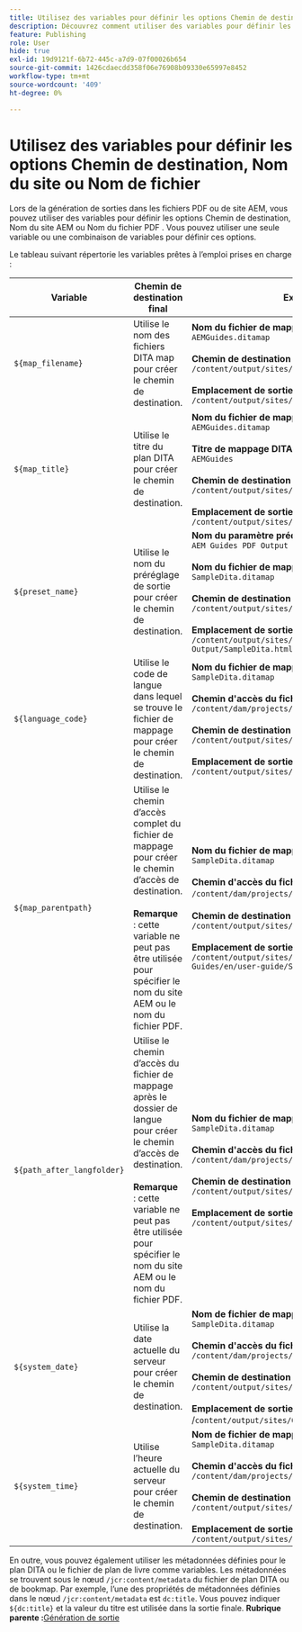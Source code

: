```yaml
---
title: Utilisez des variables pour définir les options Chemin de destination, Nom du site ou Nom de fichier
description: Découvrez comment utiliser des variables pour définir les options Chemin de destination, Nom du site ou Nom de fichier. Connaître les variables prêtes à l’emploi prises en charge dans AEM Guides.
feature: Publishing
role: User
hide: true
exl-id: 19d9121f-6b72-445c-a7d9-07f00026b654
source-git-commit: 1426cdaecdd358f06e76908b09330e65997e8452
workflow-type: tm+mt
source-wordcount: '409'
ht-degree: 0%

---
```


# Utilisez des variables pour définir les options Chemin de destination, Nom du site ou Nom de fichier


Lors de la génération de sorties dans les fichiers PDF ou de site AEM, vous pouvez utiliser des variables pour définir les options Chemin de destination, Nom du site AEM ou Nom du fichier PDF . Vous pouvez utiliser une seule variable ou une combinaison de variables pour définir ces options.

Le tableau suivant répertorie les variables prêtes à l’emploi prises en charge :

| Variable | Chemin de destination final | Exemple |
| --- | --- | --- |
| `${map_filename}` | Utilise le nom des fichiers DITA map pour créer le chemin de destination. | **Nom du fichier de mappage DITA**:<br>`AEMGuides.ditamap`<br><br>**Chemin de destination** configuré comme : <br>`/content/output/sites/${map_filename}`<br><br>**Emplacement de sortie final**:<br>`/content/output/sites/aemGuides/AEMGuides.html` |
| `${map_title}` | Utilise le titre du plan DITA pour créer le chemin de destination. | **Nom du fichier de mappage DITA**:<br>`AEMGuides.ditamap`<br><br>**Titre de mappage DITA**:<br>`AEMGuides`<br><br>**Chemin de destination** configuré comme :<br>`/content/output/sites/${map_title}`<br><br>**Emplacement de sortie final**:<br>`/content/output/sites/AEMGuides/AEMGuides.html` |
| `${preset_name}` | Utilise le nom du préréglage de sortie pour créer le chemin de destination. | **Nom du paramètre prédéfini de sortie**:<br>`AEM Guides PDF Output`<br><br>**Nom du fichier de mappage DITA**:<br>`SampleDita.ditamap`<br><br>**Chemin de destination** configuré comme :<br>`/content/output/sites/${preset_name}`<br><br>**Emplacement de sortie final**:<br>`/content/output/sites/AEM Guides PDF Output/SampleDita.html` |
| `${language_code}` | Utilise le code de langue dans lequel se trouve le fichier de mappage pour créer le chemin de destination. | **Nom du fichier de mappage DITA**:<br>`SampleDita.ditamap`<br><br>**Chemin d&#39;accès du fichier de mappage DITA**:<br>`/content/dam/projects/AEM-Guides/en/user-guide/`<br><br>**Chemin de destination** configuré comme : <br>`/content/output/sites/${language_code}`<br><br>**Emplacement de sortie final**:<br>`/content/output/sites/en/SampleDita.html` |
| `${map_parentpath}` | Utilise le chemin d’accès complet du fichier de mappage pour créer le chemin d’accès de destination.<br><br>**Remarque** : cette variable ne peut pas être utilisée pour spécifier le nom du site AEM ou le nom du fichier PDF. | **Nom du fichier de mappage DITA**:<br>`SampleDita.ditamap`<br><br>**Chemin d&#39;accès du fichier de mappage DITA**:<br>`/content/dam/projects/AEM-Guides/en/user-guide`/<br><br>**Chemin de destination** configuré comme : <br>`/content/output/sites/${map_parentpath}`<br><br>**Emplacement de sortie final**:<br>`/content/output/sites/content/dam/projects/AEM-Guides/en/user-guide/SampleDita.html` |
| `${path_after_langfolder}` | Utilise le chemin d’accès du fichier de mappage après le dossier de langue pour créer le chemin d’accès de destination.<br><br>**Remarque** : cette variable ne peut pas être utilisée pour spécifier le nom du site AEM ou le nom du fichier PDF. | **Nom du fichier de mappage DITA**:<br>`SampleDita.ditamap`<br><br>**Chemin d&#39;accès du fichier de mappage DITA**:<br>`/content/dam/projects/AEM-Guides/en/user-guide/`<br><br>**Chemin de destination** configuré comme : <br>`/content/output/sites/${path\_after\_langfolder}`<br><br>**Emplacement de sortie final**:<br>`/content/output/sites/user-guide/SampleDita.html` |
| `${system_date}` | Utilise la date actuelle du serveur pour créer le chemin de destination. | **Nom de fichier de mappage DITA** : <br> `SampleDita.ditamap` <br><br> **Chemin d&#39;accès du fichier de mappage DITA :** <br> `/content/dam/projects/AEM-Guides/en/user-guide/` <br><br> **Chemin de destination** configuré comme suit : <br> `/content/output/sites/${system_date}` <br> <br> **Emplacement de sortie final :** <br> /`content/output/sites/08252023/SampleDita.html` |
| `${system_time}` | Utilise l’heure actuelle du serveur pour créer le chemin de destination. | **Nom de fichier de mappage DITA :** <br>`SampleDita.ditamap` <br> <br> **Chemin d&#39;accès du fichier de mappage DITA :** <br>`/content/dam/projects/AEM-Guides/en/user-guide/` <br><Br>**Chemin de destination** configuré comme suit : <br> `/content/output/sites/${system_time}`<br><br>**Emplacement de sortie final :**<br>`/content/output/sites/055612/SampleDita.html` |

En outre, vous pouvez également utiliser les métadonnées définies pour le plan DITA ou le fichier de plan de livre comme variables. Les métadonnées se trouvent sous le nœud `/jcr:content/metadata` du fichier de plan DITA ou de bookmap. Par exemple, l’une des propriétés de métadonnées définies dans le nœud `/jcr:content/metadata` est `dc:title`. Vous pouvez indiquer `${dc:title}` et la valeur du titre est utilisée dans la sortie finale.
**Rubrique parente :**&#x200B;[ Génération de sortie](generate-output.md)
